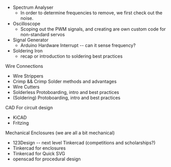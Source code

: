 
* Spectrum Analyser
  * In order to determine frequencies to remove, we first check out the noise.
* Oscilloscope
  * Scoping out the PWM signals, and creating are own custom code for non-standard servos
* Signal Generator
  * Arduino Hardware Interrupt -- can it sense frequency?
* Soldering Iron
  * recap or introduction to soldering best practices

Wire Connections
* Wire Strippers
* Crimp && Crimp Solder methods and advantages
* Wire Cutters
* Solderless Protoboarding, intro and best practices
* (Soldering) Protoboarding, intro and best practices

CAD For circuit design
* KiCAD
* Fritzing

Mechanical Enclosures (we are all a bit mechanical)
* 123Design -- next level Tinkercad (competitions and scholarships?)
* Tinkercad for enclosures
* Tinkercad for Quick SVG
* openscad for procedural design
